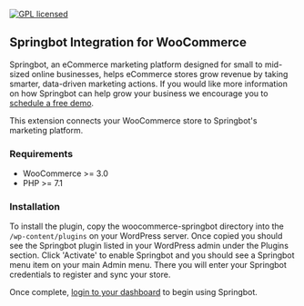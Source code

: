 [![GPL licensed](https://img.shields.io/badge/license-GPL-blue.svg)](https://raw.githubusercontent.com/springbot/woocommerce-springbot/master/LICENSE.md)

## Springbot Integration for WooCommerce

Springbot, an eCommerce marketing platform designed for small to mid-sized online businesses, helps eCommerce stores 
grow revenue by taking smarter, data-driven marketing actions. If you would like more information on how Springbot can
help grow your business we encourage you to [schedule a free demo](http://go.springbot.com/l/61912/2016-10-04/k1xhkr).

This extension connects your WooCommerce store to Springbot's marketing platform. 

### Requirements
* WooCommerce >= 3.0
* PHP >= 7.1

### Installation

To install the plugin, copy the woocommerce-springbot directory into the `/wp-content/plugins` on your WordPress 
server. Once copied you should see the Springbot plugin listed in your WordPress admin under the Plugins section. 
Click 'Activate' to enable Springbot and you should see a Springbot menu item on your main Admin menu. There you will 
enter your Springbot credentials to register and sync your store.

Once complete, [login to your dashboard](https://app.springbot.com) to begin using Springbot.